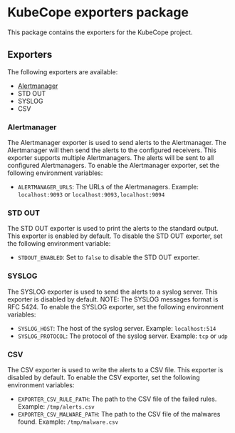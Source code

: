 # KubeCope exporters package
This package contains the exporters for the KubeCope project.

## Exporters
The following exporters are available:
- [Alertmanager](https://github.com/prometheus/alertmanager)
- STD OUT
- SYSLOG
- CSV

### Alertmanager
The Alertmanager exporter is used to send alerts to the Alertmanager. The Alertmanager will then send the alerts to the configured receivers.
This exporter supports multiple Alertmanagers. The alerts will be sent to all configured Alertmanagers.
To enable the Alertmanager exporter, set the following environment variables:
- `ALERTMANAGER_URLS`: The URLs of the Alertmanagers. Example: `localhost:9093` or `localhost:9093,localhost:9094`

### STD OUT
The STD OUT exporter is used to print the alerts to the standard output. This exporter is enabled by default.
To disable the STD OUT exporter, set the following environment variable:
- `STDOUT_ENABLED`: Set to `false` to disable the STD OUT exporter.

### SYSLOG
The SYSLOG exporter is used to send the alerts to a syslog server. This exporter is disabled by default.
NOTE: The SYSLOG messages format is RFC 5424.
To enable the SYSLOG exporter, set the following environment variables:
- `SYSLOG_HOST`: The host of the syslog server. Example: `localhost:514`
- `SYSLOG_PROTOCOL`: The protocol of the syslog server. Example: `tcp` or `udp`

### CSV
The CSV exporter is used to write the alerts to a CSV file. This exporter is disabled by default.
To enable the CSV exporter, set the following environment variables:
- `EXPORTER_CSV_RULE_PATH`: The path to the CSV file of the failed rules. Example: `/tmp/alerts.csv`
- `EXPORTER_CSV_MALWARE_PATH`: The path to the CSV file of the malwares found. Example: `/tmp/malware.csv`
